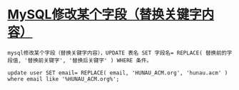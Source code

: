 # [MySQL修改某个字段（替换关键字内容）](https://blog.csdn.net/gongqinglin/article/details/82218244?utm_medium=distribute.pc_relevant_t0.none-task-blog-BlogCommendFromMachineLearnPai2-1.nonecase&depth_1-utm_source=distribute.pc_relevant_t0.none-task-blog-BlogCommendFromMachineLearnPai2-1.nonecase)

```mysql
mysql修改某个字段（替换关键字内容），UPDATE 表名 SET 字段名= REPLACE( 替换前的字段值, '替换前关键字', '替换后关键字' ) WHERE 条件。

update user SET email= REPLACE( email, 'HUNAU_ACM.org', 'hunau.acm' ) where email like '%HUNAU_ACM.org%';
```

